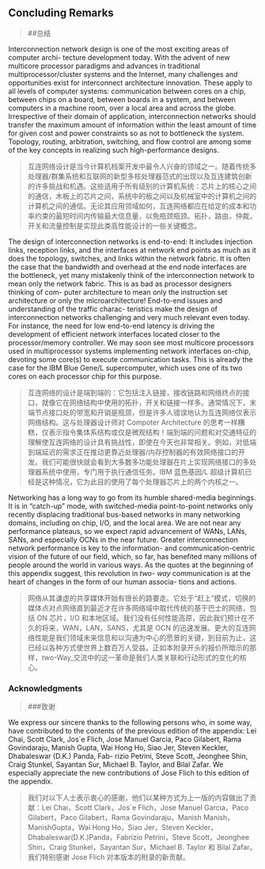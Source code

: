## Concluding Remarks

> ##总结

Interconnection network design is one of the most exciting areas of computer archi- tecture development today. With the advent of new multicore processor paradigms and advances in traditional multiprocessor/cluster systems and the Internet, many challenges and opportunities exist for interconnect architecture innovation. These apply to all levels of computer systems: communication between cores on a chip, between chips on a board, between boards in a system, and between computers in a machine room, over a local area and across the globe. Irrespective of their domain of application, interconnection networks should transfer the maximum amount of information within the least amount of time for given cost and power constraints so as not to bottleneck the system. Topology, routing, arbitration, switching, and flow control are among some of the key concepts in realizing such high-performance designs.

> 互连网络设计是当今计算机档案开发中最令人兴奋的领域之一。随着传统多处理器/群集系统和互联网的新型多核处理器范式的出现以及互连建筑创新的许多挑战和机遇。这些适用于所有级别的计算机系统：芯片上的核心之间的通信，木板上的芯片之间，系统中的板之间以及机械室中的计算机之间的计算机之间的通信。无论其应用领域如何，互连网络都应在给定的成本和功率约束的最短时间内传输最大信息量，以免瓶颈瓶颈。拓扑，路由，仲裁，开关和流量控制是实现此类高性能设计的一些关键概念。

The design of interconnection networks is end-to-end: It includes injection links, reception links, and the interfaces at network end points as much as it does the topology, switches, and links within the network fabric. It is often the case that the bandwidth and overhead at the end node interfaces are the bottleneck, yet many mistakenly think of the interconnection network to mean only the network fabric. This is as bad as processor designers thinking of com- puter architecture to mean only the instruction set architecture or only the microarchitecture! End-to-end issues and understanding of the traffic charac- teristics make the design of interconnection networks challenging and very much relevant even today. For instance, the need for low end-to-end latency is driving the development of efficient network interfaces located closer to the processor/memory controller. We may soon see most multicore processors used in multiprocessor systems implementing network interfaces on-chip, devoting some core(s) to execute communication tasks. This is already the case for the IBM Blue Gene/L supercomputer, which uses one of its two cores on each processor chip for this purpose.

> 互连网络的设计是端到端的：它包括注入链接，接收链路和网络终点的接口，就像它在网络结构中使用的拓扑，开关和链接一样多。通常情况下，末端节点接口处的带宽和开销是瓶颈，但是许多人错误地认为互连网络仅表示网络结构。这与处理器设计师对 Compoter Architecture 的思考一样糟糕，仅表示指令集体系结构或仅是微观结构！端到端的问题和对交通特征的理解使互连网络的设计具有挑战性，即使在今天也非常相关。例如，对低端到端延迟的需求正在推动更靠近处理器/内存控制器的有效网络接口的开发。我们可能很快就会看到大多数多功能处理器在片上实现网络接口的多处理器系统中使用，专门用于执行通信任务。IBM 蓝色基因/L 超级计算机已经是这种情况，它为此目的使用了每个处理器芯片上的两个内核之一。

Networking has a long way to go from its humble shared-media beginnings. It is in “catch-up” mode, with switched-media point-to-point networks only recently displacing traditional bus-based networks in many networking domains, including on chip, I/O, and the local area. We are not near any performance plateaus, so we expect rapid advancement of WANs, LANs, SANs, and especially OCNs in the near future. Greater interconnection network performance is key to the information- and communication-centric vision of the future of our field, which, so far, has benefited many millions of people around the world in various ways. As the quotes at the beginning of this appendix suggest, this revolution in _two- way_ communication is at the heart of changes in the form of our human associa- tions and actions.

> 网络从其谦虚的共享媒体开始有很长的路要走。它处于“赶上”模式，切换的媒体点对点网络直到最近才在许多网络域中取代传统的基于巴士的网络，包括 ON 芯片，I/O 和本地区域。我们没有任何性能高原，因此我们预计在不久的将来，WAN，LAN，SANS，尤其是 OCN 的迅速发展。更大的互连网络性能是我们领域未来信息和以沟通为中心的愿景的关键，到目前为止，这已经以各种方式使世界上数百万人受益。正如本附录开头的报价所暗示的那样，_two_-Way\_交流中的这一革命是我们人类关联和行动形式的变化的核心。

### Acknowledgments

> ###致谢

We express our sincere thanks to the following persons who, in some way, have contributed to the contents of the previous edition of the appendix: Lei Chai, Scott Clark, Jos´e Flich, Jose Manuel Garcia, Paco Gilabert, Rama Govindaraju, Manish Gupta, Wai Hong Ho, Siao Jer, Steven Keckler, Dhabaleswar (D.K.) Panda, Fab- rizio Petrini, Steve Scott, Jeonghee Shin, Craig Stunkel, Sayantan Sur, Michael B. Taylor, and Bilal Zafar. We especially appreciate the new contributions of Jose Flich to this edition of the appendix.

> 我们对以下人士表示衷心的感谢，他们以某种方式为上一版的内容做出了贡献：Lei Chai，Scott Clark，Jos´e Flich，Jose Manuel Garcia，Paco Gilabert，Paco Gilabert，Rama Govindaraju，Manish Manish，ManishGupta，Wai Hong Ho，Siao Jer，Steven Keckler，Dhabaleswar(D.K.)Panda，Fabrizio Petrini，Steve Scott，Jeonghee Shin，Craig Stunkel，Sayantan Sur，Michael B. Taylor 和 Bilal Zafar。我们特别感谢 Jose Flich 对本版本的附录的新贡献。
